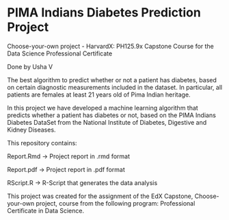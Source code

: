 # PIMA Indians Diabetes Prediction Project

Choose-your-own project - HarvardX: PH125.9x Capstone Course for the Data Science Professional Certificate

Done by Usha V

The best algorithm to predict whether or not a patient has diabetes, based on certain diagnostic measurements included in the dataset. In particular, all patients are females at least 21 years old of Pima Indian heritage.

In this project we have developed a machine learning algorithm that predicts whether a patient has diabetes or not, based on the PIMA Indians Diabetes DataSet from the National Institute of Diabetes, Digestive and Kidney Diseases.

This repository contains:

Report.Rmd -> Project report in .rmd format

Report.pdf -> Project report in .pdf format

RScript.R -> R-Script that generates the data analysis

This project was created for the assignment of the EdX Capstone, Choose-your-own project, course from the following program: Professional Certificate in Data Science.
